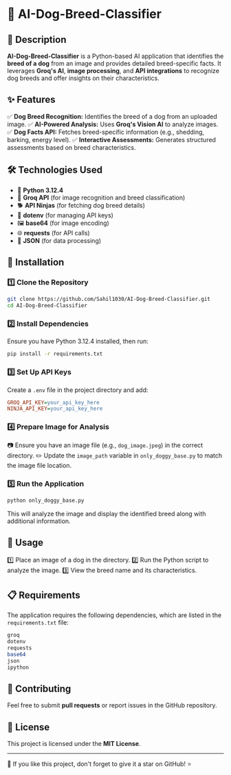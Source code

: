# 🐶 AI-Dog-Breed-Classifier

## 📌 Description
**AI-Dog-Breed-Classifier** is a Python-based AI application that identifies the **breed of a dog** from an image and provides detailed breed-specific facts. It leverages **Groq's AI**, **image processing**, and **API integrations** to recognize dog breeds and offer insights on their characteristics.

## ✨ Features
✅ **Dog Breed Recognition:** Identifies the breed of a dog from an uploaded image.
✅ **AI-Powered Analysis:** Uses **Groq's Vision AI** to analyze images.
✅ **Dog Facts API:** Fetches breed-specific information (e.g., shedding, barking, energy level).
✅ **Interactive Assessments:** Generates structured assessments based on breed characteristics.

## 🛠️ Technologies Used
- 🐍 **Python 3.12.4**
- 🤖 **Groq API** (for image recognition and breed classification)
- 🐕 **API Ninjas** (for fetching dog breed details)
- 🔑 **dotenv** (for managing API keys)
- 🖼️ **base64** (for image encoding)
- 🌐 **requests** (for API calls)
- 📜 **JSON** (for data processing)

## 🚀 Installation
### **1️⃣ Clone the Repository**
```bash
git clone https://github.com/Sahil1030/AI-Dog-Breed-Classifier.git
cd AI-Dog-Breed-Classifier
```

### **2️⃣ Install Dependencies**
Ensure you have Python 3.12.4 installed, then run:
```bash
pip install -r requirements.txt
```

### **3️⃣ Set Up API Keys**
Create a `.env` file in the project directory and add:
```ini
GROQ_API_KEY=your_api_key_here
NINJA_API_KEY=your_api_key_here
```

### **4️⃣ Prepare Image for Analysis**
📷 Ensure you have an image file (e.g., `dog_image.jpeg`) in the correct directory.
✏️ Update the `image_path` variable in `only_doggy_base.py` to match the image file location.

### **5️⃣ Run the Application**
```bash
python only_doggy_base.py
```
This will analyze the image and display the identified breed along with additional information.

## 🎯 Usage
1️⃣ Place an image of a dog in the directory.
2️⃣ Run the Python script to analyze the image.
3️⃣ View the breed name and its characteristics.

## 📋 Requirements
The application requires the following dependencies, which are listed in the `requirements.txt` file:
```bash
groq
dotenv
requests
base64
json
ipython
```

## 🤝 Contributing
Feel free to submit **pull requests** or report issues in the GitHub repository.

## 📜 License
This project is licensed under the **MIT License**.

---
🌟 If you like this project, don't forget to give it a star on GitHub! ⭐

